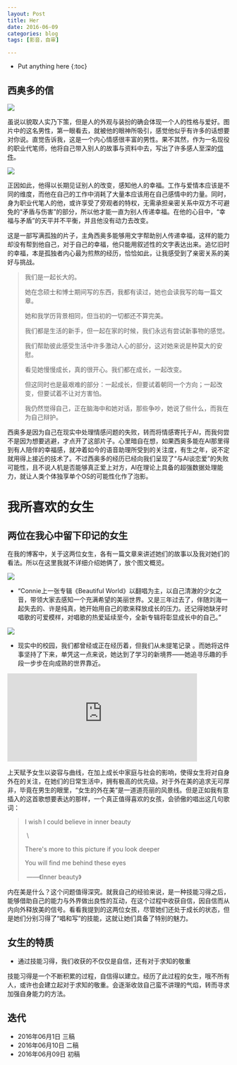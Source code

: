 ```yaml
---
layout: Post
title: Her
date: 2016-06-09
categories: blog
tags: [影音，自审]

---
```


* Put anything here
  {:toc}

## 西奥多的信

![](http://p4.music.126.net/yfO3D-nxqYw71TivgJCunw==/5924168650524545.jpg)

虽说以貌取人实乃下策，但是人的外观与装扮的确会体现一个人的性格与爱好。图片中的这名男性，第一眼看去，就被他的眼神所吸引，感觉他似乎有许多的话想要对你说。直觉告诉我，这是一个内心情感很丰富的男性。果不其然，作为一名现役的职业代笔师，他将自己带入别人的故事与资料中去，写出了许多感人至深的[信件](http://i.mtime.com/Coldfly/blog/7753546/)。

![](http://img31.mtime.cn/mg/2014/03/02/150747.83686959.jpg)

正因如此，他得以长期见证别人的改变，感知他人的幸福。工作与爱情本应该是不同的维度，而他在自己的工作中消耗了大量本应该用在自己感情中的力量。同时，身为职业代笔人的他，或许享受了旁观者的特权，无需承担亲密关系中双方不可避免的“矛盾与伤害”的部分，所以他才能一直为别人传递幸福。在他的心目中，“幸福与矛盾”的天平并不平衡，并且他没有动力去改变。

这是一部写满孤独的片子，主角西奥多能够用文字帮助别人传递幸福，这样的能力却没有帮到他自己，对于自己的幸福，他只能用叙述性的文字表达出来。追忆旧时的幸福，本是孤独者内心最为煎熬的经历，恰恰如此，让我感受到了亲密关系的美好与挑战。

> 我们是一起长大的。
>
> 她在念硕士和博士期间写的东西，我都有读过，她也会读我写的每一篇文章。
>
> 她和我学历背景相同，但当初的一切都还不算完美。
>
> 我们都是生活的新手，但一起在家的时候，我们永远有尝试新事物的感觉。
>
> 我们帮助彼此感受生活中许多激动人心的部分，这对她来说是种莫大的安慰。
>
> 看见她慢慢成长，真的很开心。我们都在成长，一起改变。
>
> 但这同时也是最艰难的部分：一起成长，但要试着朝同一个方向；一起改变，但要试着不让对方害怕。
>
> 我仍然觉得自己，正在脑海中和她对话，那些争吵，她说了些什么，而我在为自己辩护。

西奥多是因为自己在现实中处理情感问题的失败，转而将情感寄托于AI，而我何尝不是因为想要逃避，才点开了这部片子。心里暗自在想，如果西奥多能在AI那里得到有人陪伴的幸福感，就冲着如今的语音助理所受到的关注度，有生之年，说不定就用得上接近的技术了。不过西奥多的经历已经向我们呈现了“与AI谈恋爱”的失败可能性，且不说人机是否能够真正爱上对方，AI在理论上具备的超强数据处理能力，就让人类个体独享单个OS的可能性化作了泡影。

# 我所喜欢的女生

## 两位在我心中留下印记的女生

在我的博客中，关于这两位女生，各有一篇文章来讲述她们的故事以及我对她们的看法。所以在这里我就不详细介绍她俩了，放个图文概览。

![](http://connietalbot.asia/wp-content/uploads/2016/02/OSC_0768.jpg)

* “Connie上一张专辑《Beautiful World》以翻唱为主，以自己清澈的少女之音，带领大家去感知一个充满希望的美丽世界。又是三年过去了，伴随刘海一起失去的、许是纯真，她开始用自己的歌来释放成长的压力。还记得她缺牙时唱歌的可爱模样，对唱歌的热爱延续至今，全新专辑将彰显成长中的自己。”

![](https://images-cn.ssl-images-amazon.com/images/I/812apUyKvgL.jpg)

* 现实中的校园，我们都曾经或正在经历着，但我们从未提笔记录 。而她将这件事坚持了下来，单凭这一点来说，她达到了学习的新境界——她追寻乐趣的手段一步步在向成熟的世界靠近。

<iframe src="http://musicbox.coding.io/m163player/29823141" frameborder="0" scrolling="0" width="430" height="200" allowtransparency></iframe>

上天赋予女生以姿容与曲线，在加上成长中家庭与社会的影响，使得女生将对自身外在的关注，在她们的日常生活中，拥有极高的优先级。对于外在美的追求无可厚非，毕竟在男生的眼里，“女生的外在美”是一道道亮丽的风景线。但是正如我有意插入的这首歌想要表达的那样，一个真正值得喜欢的女孩，会骄傲的唱出这几句歌词：

> I wish I could believe in inner beauty
>
> ​                           \
>
> There's more to this picture if you look deeper
>
> You will find me behind these eyes
>
> ​            ——《Inner beauty》

内在美是什么？这个问题值得深究。就我自己的经验来说，是一种技能习得之后，能够借助自己的能力与外界做出良性的互动，在这个过程中收获自信，因自信而从内向外释放美的信号。看看我提到的这两位女孩，尽管她们还处于成长的状态，但是她们分别习得了“唱和写”的技能，这就让她们具备了特别的魅力。

## 女生的特质

* 通过技能习得，我们收获的不仅仅是自信，还有对于求知的敬重

技能习得是一个不断积累的过程，自信得以建立。经历了此过程的女生，哦不所有人，或许也会建立起对于求知的敬重。会逐渐收敛自己蛮不讲理的气焰，转而寻求加强自身能力的方法。



## 迭代

* 2016年06月1日 三稿
* 2016年06月10日 二稿
* 2016年06月09日 初稿
